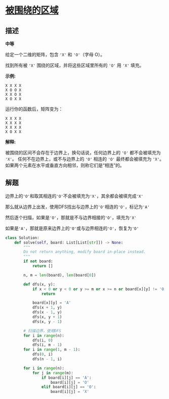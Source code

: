 # [被围绕的区域](https://leetcode-cn.com/problems/surrounded-regions/)

## 描述

**中等**

给定一个二维的矩阵，包含 `'X'` 和 `'O'`（字母 O）。

找到所有被 `'X'` 围绕的区域，并将这些区域里所有的 `'O'` 用 `'X'` 填充。

**示例:**

```
X X X X
X O O X
X X O X
X O X X
```

运行你的函数后，矩阵变为：

```
X X X X
X X X X
X X X X
X O X X
```


**解释:**

被围绕的区间不会存在于边界上，换句话说，任何边界上的 `'O'` 都不会被填充为 `'X'`。 任何不在边界上，或不与边界上的 `'O'` 相连的 `'O'` 最终都会被填充为 `'X'`。如果两个元素在水平或垂直方向相邻，则称它们是“相连”的。

## 解题 

边界上的`'O'`和取其相连的`'O'`不会被填充为`'X'`，其余都会被填充成`'X'`

那么就从边界上出发，使用DFS找出与边界上的`'O'`相连的`'O'`，标记为`'A'`

然后逐个扫描，如果是`'O'`，那就是不与边界相接的`'O'`，填充为`'X'`

如果是`'A'`，那就是原来边界上的`'O'`或与边界相连的`'O'`，恢复为`'O'`

```python
class Solution:
    def solve(self, board: List[List[str]]) -> None:
        """
        Do not return anything, modify board in-place instead.
        """
        if not board:
            return []

        n, m = len(board), len(board[0])

        def dfs(x, y):
            if x < 0 or y < 0 or y >= m or x >= n or board[x][y] != 'O':
                return

            board[x][y] = 'A'
            dfs(x + 1, y)
            dfs(x - 1, y)
            dfs(x, y + 1)
            dfs(x, y - 1)

        # 扫描边界，使用DFS
        for i in range(n):
            dfs(i, 0)
            dfs(i, m - 1)
        for i in range(1, m - 1):
            dfs(0, i)
            dfs(n - 1, i)

        for i in range(n):
            for j in range(m):
                if board[i][j] == 'A':
                    board[i][j] = 'O'
                elif board[i][j] == 'O':
                    board[i][j] = 'X'
```

